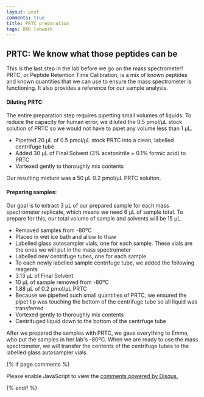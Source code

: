 ```yaml
---
layout: post
comments: true
title: PRTC preparation
tags: DNR labwork
---
```


## PRTC: We know what those peptides can be

This is the last step in the lab before we go on the mass spectrometer! PRTC, or Peptide Retention Time Calibration, is a mix of known peptides and known quantities that we can use to ensure the mass spectrometer is functioning. It also provides a reference for our sample analysis.

#### **Diluting PRTC**:
The entire preparation step requires pipetting small volumes of liquids. To reduce the capacity for human error, we diluted the 0.5 pmol/µL stock solution of PRTC so we would not have to pipet any volume less than 1 µL.

- Pipetted 20 µL of 0.5 pmol/µL stock PRTC into a clean, labelled centrifuge tube
- Added 30 µL of Final Solvent (3% acetonitrile + 0.1% formic acid) to PRTC
- Vortexed gently to thoroughly mix contents

Our resulting mixture was a 50 µL 0.2 pmol/µL PRTC solution.

#### **Preparing samples**:

Our goal is to extract 3 µL of our prepared sample for each mass spectrometer replicate, which means we need 6 µL of sample total. To prepare for this, our total volume of sample and solvents will be 15 µL.

- Removed samples from -80ºC
- Placed in wet ice bath and allow to thaw
- Labelled glass autosampler vials, one for each sample. These vials are the ones we will put in the mass spectrometer
- Labelled new centrifuge tubes, one for each sample
- To each newly labelled sample centrifuge tube, we added the following reagents
 - 3.13 µL of Final Solvent
 - 10 µL of sample removed from -80ºC
 - 1.88 µL of 0.2 pmol/µL PRTC
  - Because we pipetted such small quantities of PRTC, we ensured the pipet tip was touching the bottom of the centrifuge tube so all liquid was transferred
 - Vortexed gently to thoroughly mix contents
 - Centrifuged liquid down to the bottom of the centrfuge tube

After we prepared the samples with PRTC, we gave everything to Emma, who put the samples in her lab's -80ºC. When we are ready to use the mass spectrometer, we will transfer the contents of the centrifuge tubes to the labelled glass autosampler vials.

{% if page.comments %}

<div id="disqus_thread"></div>
<script>

/**
*  RECOMMENDED CONFIGURATION VARIABLES: EDIT AND UNCOMMENT THE SECTION BELOW TO INSERT DYNAMIC VALUES FROM YOUR PLATFORM OR CMS.
*  LEARN WHY DEFINING THESE VARIABLES IS IMPORTANT: https://disqus.com/admin/universalcode/#configuration-variables*/
/*
var disqus_config = function () {
this.page.url = PAGE_URL;  // Replace PAGE_URL with your page's canonical URL variable
this.page.identifier = PAGE_IDENTIFIER; // Replace PAGE_IDENTIFIER with your page's unique identifier variable
};
*/
(function() { // DON'T EDIT BELOW THIS LINE
var d = document, s = d.createElement('script');
s.src = 'https://the-responsible-grad-student.disqus.com/embed.js';
s.setAttribute('data-timestamp', +new Date());
(d.head || d.body).appendChild(s);
})();
</script>
<noscript>Please enable JavaScript to view the <a href="https://disqus.com/?ref_noscript">comments powered by Disqus.</a></noscript>

{% endif %}

<script id="dsq-count-scr" src="//the-responsible-grad-student.disqus.com/count.js" async></script>

